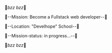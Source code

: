 🤖*bzz* *bzz*🤖

:dvd:--Mission: Become a Fullstack web developer--:dvd:

:dvd:--Location: "Develhope" School--:dvd:

:dvd:--Mission-status: in progress...--:dvd:

🤖*bzz* *bzz*🤖

